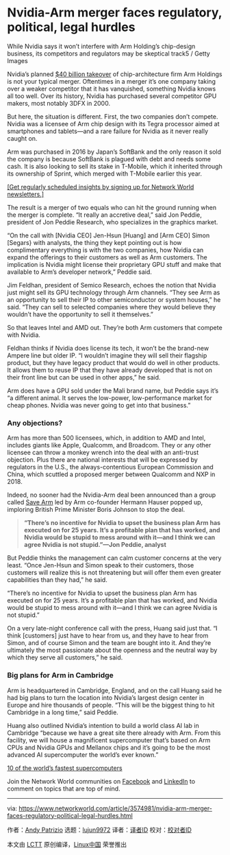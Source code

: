 [#]: collector: (lujun9972)
[#]: translator: ( )
[#]: reviewer: ( )
[#]: publisher: ( )
[#]: url: ( )
[#]: subject: (Nvidia-Arm merger faces regulatory, political, legal hurdles)
[#]: via: (https://www.networkworld.com/article/3574981/nvidia-arm-merger-faces-regulatory-political-legal-hurdles.html)
[#]: author: (Andy Patrizio https://www.networkworld.com/author/Andy-Patrizio/)

Nvidia-Arm merger faces regulatory, political, legal hurdles
======
While Nvidia says it won’t interfere with Arm Holding’s chip-design business, its competitors and regulators may be skeptical
track5 / Getty Images

Nvidia’s planned [$40 billion takeover][1] of chip-architecture firm Arm Holdings is not your typical merger. Oftentimes in a merger it’s one company taking over a weaker competitor that it has vanquished, something Nvidia knows all too well. Over its history, Nvidia has purchased several competitor GPU makers, most notably 3DFX in 2000.

But here, the situation is different. First, the two companies don’t compete. Nvidia was a licensee of Arm chip design with its Tegra processor aimed at smartphones and tablets—and a rare failure for Nvidia as it never really caught on.

Arm was purchased in 2016 by Japan’s SoftBank and the only reason it sold the company is because SoftBank is plagued with debt and needs some cash. It is also looking to sell its stake in T-Mobile, which it inherited through its ownership of Sprint, which merged with T-Mobile earlier this year.

[[Get regularly scheduled insights by signing up for Network World newsletters.]][2]

The result is a merger of two equals who can hit the ground running when the merger is complete. “It really an accretive deal,” said Jon Peddie, president of Jon Peddie Research, who specializes in the graphics market.

“On the call with [Nvidia CEO] Jen-Hsun [Huang] and [Arm CEO] Simon [Segars} with analysts, the thing they kept pointing out is how complimentary everything is with the two companies, how Nvidia can expand the offerings to their customers as well as Arm customers. The implication is Nvidia might license their proprietary GPU stuff and make that available to Arm’s developer network,” Peddie said.

Jim Feldhan, president of Semico Research, echoes the notion that Nvidia just might sell its GPU technology through Arm channels. “They see Arm as an opportunity to sell their IP to other semiconductor or system houses,” he said. “They can sell to selected companies where they would believe they wouldn’t have the opportunity to sell it themselves.”

So that leaves Intel and AMD out. They’re both Arm customers that compete with Nvidia.

Feldhan thinks if Nvidia does license its tech, it won’t be the brand-new Ampere line but older IP. “I wouldn’t imagine they will sell their flagship product, but they have legacy product that would do well in other products. It allows them to reuse IP that they have already developed that is not on their front line but can be used in other apps,” he said.

Arm does have a GPU sold under the Mali brand name, but Peddie says it’s “a different animal. It serves the low-power, low-performance market for cheap phones. Nvidia was never going to get into that business.”

### Any objections?

Arm has more than 500 licensees, which, in addition to AMD and Intel, includes giants like Apple, Qualcomm, and Broadcom. They or any other licensee can throw a monkey wrench into the deal with an anti-trust objection. Plus there are national interests that will be expressed by regulators in the U.S., the always-contentious European Commission and China, which scuttled a proposed merger between Qualcomm and NXP in 2018.

Indeed, no sooner had the Nvidia-Arm deal been announced than a group called [Save Arm][3] led by Arm co-founder Hermann Hauser popped up, imploring British Prime Minister Boris Johnson to stop the deal.

> **“There’s no incentive for Nvidia to upset the business plan Arm has executed on for 25 years. It’s a profitable plan that has worked, and Nvidia would be stupid to mess around with it—and I think we can agree Nvidia is not stupid.”—Jon Peddie, analyst**

But Peddie thinks the management can calm customer concerns at the very least. “Once Jen-Hsun and Simon speak to their customers, those customers will realize this is not threatening but will offer them even greater capabilities than they had,” he said.

“There’s no incentive for Nvidia to upset the business plan Arm has executed on for 25 years. It’s a profitable plan that has worked, and Nvidia would be stupid to mess around with it—and I think we can agree Nvidia is not stupid.”

On a very late-night conference call with the press, Huang said just that. “I think [customers] just have to hear from us, and they have to hear from Simon, and of course Simon and the team are bought into it. And they’re ultimately the most passionate about the openness and the neutral way by which they serve all customers,” he said.

### Big plans for Arm in Cambridge

Arm is headquartered in Cambridge, England, and on the call Huang said he had big plans to turn the location into Nvidia’s largest design center in Europe and hire thousands of people. “This will be the biggest thing to hit Cambridge in a long time,” said Peddie.

Huang also outlined Nvidia’s intention to build a world class AI lab in Cambridge “because we have a great site there already with Arm. From this facility, we will house a magnificent supercomputer that’s based on Arm CPUs and Nvidia GPUs and Mellanox chips and it’s going to be the most advanced AI supercomputer the world’s ever known.”

[10 of the world’s fastest supercomputers][4]

Join the Network World communities on [Facebook][5] and [LinkedIn][6] to comment on topics that are top of mind.

--------------------------------------------------------------------------------

via: https://www.networkworld.com/article/3574981/nvidia-arm-merger-faces-regulatory-political-legal-hurdles.html

作者：[Andy Patrizio][a]
选题：[lujun9972][b]
译者：[译者ID](https://github.com/译者ID)
校对：[校对者ID](https://github.com/校对者ID)

本文由 [LCTT](https://github.com/LCTT/TranslateProject) 原创编译，[Linux中国](https://linux.cn/) 荣誉推出

[a]: https://www.networkworld.com/author/Andy-Patrizio/
[b]: https://github.com/lujun9972
[1]: https://www.networkworld.com/article/3574972/chip-maker-nvidia-takes-a-40b-chance-on-arm-holdings.html
[2]: https://www.networkworld.com/newsletters/signup.html
[3]: https://www.savearm.co.uk/
[4]: https://www.networkworld.com/article/3236875/embargo-10-of-the-worlds-fastest-supercomputers.html
[5]: https://www.facebook.com/NetworkWorld/
[6]: https://www.linkedin.com/company/network-world
